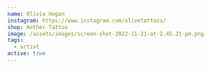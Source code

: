 ```yaml
---
name: Olivia Hogan
instagram: https://www.instagram.com/olivetattoos/
shop: Aether Tattoo
image: /assets/images/screen-shot-2022-11-21-at-2.45.21-pm.png
tags:
  - artist
active: true
---
```

